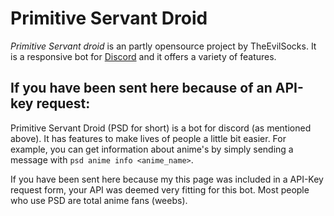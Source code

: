# Primitive Servant Droid

*Primitive Servant droid* is an partly opensource project by TheEvilSocks.
It is a responsive bot for [Discord](https://discordapp.com/) and it offers a variety of features.

## If you have been sent here because of an API-key request:
Primitive Servant Droid (PSD for short) is a bot for discord (as mentioned above). It has features to make lives of people a little bit easier. For example, you can get information about anime's by simply sending a message with `psd anime info <anime_name>`.

If you have been sent here because my this page was included in a API-Key request form, your API was deemed very fitting for this bot. Most people who use PSD are total anime fans (weebs).
